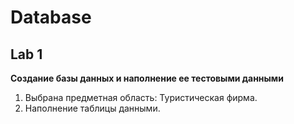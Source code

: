 # Database

## Lab 1
**Создание базы данных и наполнение ее тестовыми данными**

1. Выбрана предметная область: Туристическая фирма. 
2. Наполнение таблицы данными. 
